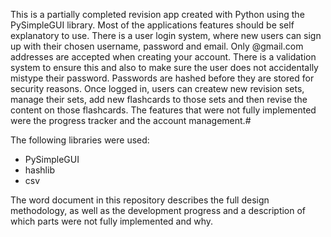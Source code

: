 This is a partially completed revision app created with Python using the PySimpleGUI library. Most of the applications features should be self explanatory to use. 
There is a user login system, where new users can sign up with their chosen username, password and email. Only @gmail.com addresses are accepted when creating your account. There is a validation system to ensure this and also to make sure the user does not accidentally mistype their password. Passwords are hashed before they are stored for security reasons.
Once logged in, users can createw new revision sets, manage their sets, add new flashcards to those sets and then revise the content on those flashcards.
The features that were not fully implemented were the progress tracker and the account management.#

The following libraries were used:
- PySimpleGUI
- hashlib
- csv

The word document in this repository describes the full design methodology, as well as the development progress and a description of which parts were not fully implemented and why.
